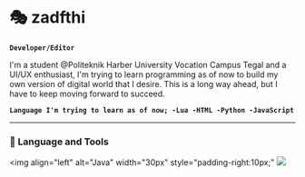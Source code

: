 # 🎭 zadfthi

**`Developer/Editor`**

I'm a student @Politeknik Harber University Vocation Campus Tegal and a UI/UX enthusiast, I'm trying to learn programming as of now to build my own version of digital world that I desire. This is a long way ahead, but I have to keep moving forward to succeed.

**`Language I'm trying to learn as of now;
-Lua
-HTML
-Python
-JavaScript`**

---

### 🧰 Language and Tools

<img align="left" alt="Java" width="30px" style="padding-right:10px;" <img src="https://cdn.jsdelivr.net/gh/devicons/devicon@latest/icons/illustrator/illustrator-line.svg" />
